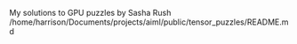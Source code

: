 My solutions to GPU puzzles by Sasha Rush
/home/harrison/Documents/projects/aiml/public/tensor_puzzles/README.md
